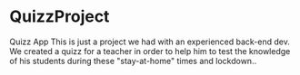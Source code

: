 # QuizzProject
Quizz App
This is just a project we had with an experienced back-end dev. 
We created a quizz for a teacher in order to help him to test the knowledge of his students during these "stay-at-home" times and lockdown..
